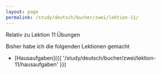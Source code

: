 ```yaml
---
layout: page
permalink: /study/deutsch/bucher/zwei/lektion-11/
---
```


Relativ zu Lektion 11 Übungen

Bisher habe ich die folgenden Lektionen gemacht

* [Hausaufgaben]({{ '/study/deutsch/bucher/zwei/lektion-11/hausaufgaben' }})
